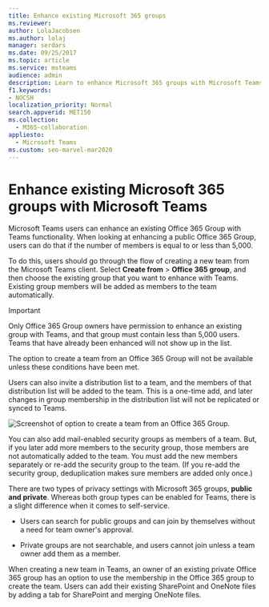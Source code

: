 ```yaml
---
title: Enhance existing Microsoft 365 groups
ms.reviewer: 
author: LolaJacobsen
ms.author: lolaj
manager: serdars
ms.date: 09/25/2017
ms.topic: article
ms.service: msteams
audience: admin
description: Learn to enhance Microsoft 365 groups with Microsoft Teams by inviting a ditribution list to a team, add mail-enabled security groups, and more.
f1.keywords:
- NOCSH
localization_priority: Normal
search.appverid: MET150
ms.collection: 
  - M365-collaboration
appliesto: 
  - Microsoft Teams
ms.custom: seo-marvel-mar2020
---
```


Enhance existing Microsoft 365 groups with Microsoft Teams
=======================================================

Microsoft Teams users can enhance an existing Office 365 Group with Teams functionality. When looking at enhancing a public Office 365 Group, users can do that if the number of members is equal to or less than 5,000.

To do this, users should go through the flow of creating a new team from the Microsoft Teams client. Select **Create from** > **Office 365 group**, and then choose the existing group that you want to enhance with Teams. Existing group members will be added as members to the team automatically.

> [!IMPORTANT]
> Only Office 365 Group owners have permission to enhance an existing group  with Teams, and that group must contain less than 5,000 users. Teams that have already been enhanced will not show up in the list.
>
>The option to create a team from an Office 365 Group will not be available unless these conditions have been met.

Users can also invite a distribution list to a team, and the members of that distribution list will be added to the team. This is a one-time add, and later changes in group membership in the distribution list will not be replicated or synced to Teams.

![Screenshot of option to create a team from an Office 365 Group.](media/Enhance_Existing_Office_365_groups_with_Microsoft_Teams_image2.png)

You can also add mail-enabled security groups as members of a team. But, if you later add more members to the security group, those members are not automatically added to the team. You must add the new members separately or re-add the security group to the team. (If you re-add the security group, deduplication makes sure members are added only once.)

There are two types of privacy settings with Microsoft 365 groups, **public and private**. Whereas both group types can be enabled for Teams, there is a slight difference when it comes to self-service.

-   Users can search for public groups and can join by themselves without a need for team owner's approval.

-   Private groups are not searchable, and users cannot join unless a team owner add them as a member.

When creating a new team in Teams, an owner of an existing private Office 365 group has an option to use the membership in the Office 365 group to create the team. Users can add their existing SharePoint and OneNote files by adding a tab for SharePoint and merging OneNote files.
